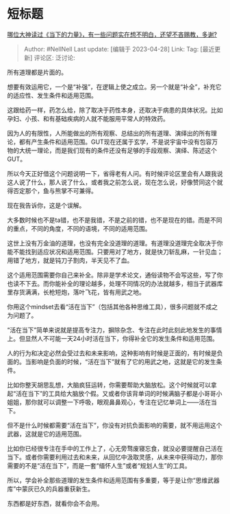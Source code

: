 # 短标题
[哪位大神读过《当下的力量》，有一些问题实在想不明白，还望不吝赐教，多谢?](https://www.zhihu.com/question/30781278/answer/3004275564)

> Author: #NellNell
> Last update: [编辑于 2023-04-28]
> Link:
> Tag: [最近更新]
> 评论区:
> 泛讨论:

所有道理都是片面的。

想要有效运用它，一个是“补强”，在逻辑上使之成立。另一个就是“补全”，补充它的适应性、发生条件和适用范围。

这跟给药一样，药怎么给，除了取决于药性本身，还取决于病患的具体状况。比如孕妇、小孩、和有基础疾病的人就不能服用平常人的特效药。

因为人的有限性，人所能做出的所有观察、总结出的所有道理、演绎出的所有理论，都有产生条件和适用范围。GUT现在还属于玄学，不是说宇宙中没有包容万物的大统一理论，而是我们现有的条件还没有足够的手段观察、演绎、陈述这个GUT。

所以今天正好借这个问题说明一下，省得老有人问。有时候评论区里会有人跟我说这人说了什么，那人说了什么，或者我之前怎么说，现在怎么说，好像赞同这个就得否定那个，鱼与熊掌不可兼得。

现在我告诉你，这是个误解。

大多数时候也不是ta错，也不是我错，不是之前的错，也不是现在的错。而是不同的重点，不同的角度，不同的语境，不同的适用范围。

这世上没有万金油的道理，也没有完全没道理的道理。有道理没道理完全取决于你能不能找到适应状况和适用范围。只要用对了地方，就是快刀斩乱麻，一针见血；用错了地方，就是钝刀子割肉，半天见不了血。

这个适用范围需要你自己来补全。除非是学术论文，通俗读物不会写这些，写了你也读不下去。而你能补全的理论越多，处理不同情况的办法就越多，相当于武器库里存货满满，长枪短炮，落叶飞花，皆有用武之地。

你用这个mindset去看“活在当下”（包括其他各种思维工具），很多问题就不成之为问题了。

“活在当下”简单来说就是提高专注力，摒除杂念、专注在此时此刻此地发生的事情上。但显然人不可能一天24小时活在当下，你得补全它的发生条件和适用范围。

人的行为和决定必然会受过去和未来影响，这种影响有时候是正面的，有时候是负面的。当影响是负面的时候，“活在当下”就有了它的用武之地，这就是它的发生条件。

比如你整天胡思乱想，大脑疯狂运转，你需要帮助大脑放松。这个时候就可以拿起“活在当下”的工具给大脑放个假。又或者你该背单词的时候满脑子都是小哥哥小姐姐，那你就可以调整一下呼吸，眼观鼻鼻观心，专注在记忆单词上——活在当下。

但不是什么时候都需要“活在当下”，你没有对抗负面影响的需要，就不用运用这个武器，这就是它的适用范围。

比如你已经很专注在手中的工作上了，心无旁骛废寝忘食，就没必要提醒自己活在当下。或者你需要利用过去和未来，从回忆中汲取灵感，从未来中获得动力，那你需要的不是“活在当下”，而是一套“缅怀人生”或者“规划人生”的工具。

所以，学会补全那些道理的发生条件和适用范围有多重要，等于是让你“思维武器库”中蒙灰已久的兵器重获新生。

东西都是好东西，就看你会不会用。